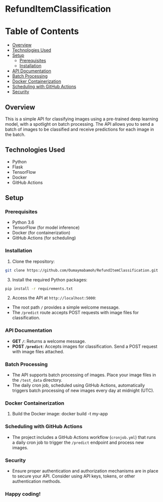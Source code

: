 # RefundItemClassification
# Table of Contents
  - [Overview](#overview)
  - [Technologies Used](#technologies-used)
  - [Setup](#setup)
    - [Prerequisites](#prerequisites)
    - [Installation](#installation)
  - [API Documentation](#api-documentation)
  - [Batch Processing](#batch-processing)
  - [Docker Containerization](#docker-containerization)
  - [Scheduling with GitHub Actions](#scheduling-with-github-actions)
  - [Security](#security)

## Overview
This is a simple API for classifying images using a pre-trained deep learning model, with a spotlight on batch processing. The API allows you to send a batch of images to be classified and receive predictions for each image in the batch.

## Technologies Used
- Python
- Flask
- TensorFlow
- Docker
- GitHub Actions

## Setup

### Prerequisites
- Python 3.6
- TensorFlow (for model inference)
- Docker (for containerization)
- GitHub Actions (for scheduling)

### Installation
1. Clone the repository:

```bash
git clone https://github.com/Oumaymabamoh/RefundItemClassification.git
```
3. Install the required Python packages:

``` bash 
pip install -r requirements.txt
```

2. Access the API at `http://localhost:5000`:
- The root path `/` provides a simple welcome message.
- The `/predict` route accepts POST requests with image files for classification.

### API Documentation
- **GET `/`**: Returns a welcome message.
- **POST `/predict`**: Accepts images for classification. Send a POST request with image files attached.

### Batch Processing
- The API supports batch processing of images. Place your image files in the `/test_data` directory.
- The daily cron job, scheduled using GitHub Actions, automatically triggers batch processing of new images every day at midnight (UTC).

### Docker Containerization
1. Build the Docker image:
docker build -t my-app

### Scheduling with GitHub Actions
- The project includes a GitHub Actions workflow (`cronjob.yml`) that runs a daily cron job to trigger the `/predict` endpoint and process new images.

### Security
- Ensure proper authentication and authorization mechanisms are in place to secure your API. Consider using API keys, tokens, or other authentication methods.

### Happy coding!
